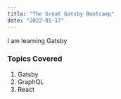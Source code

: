 ```yaml
---
title: "The Great Gatsby Bootcamp"
date: "2022-01-17"
---
```


I am learning Gatsby

### Topics Covered

1. Gatsby
2. GraphQL
3. React
